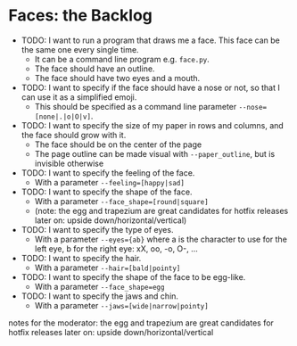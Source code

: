 # Faces: the Backlog

* TODO: I want to run a program that draws me a face.  This face can be the same one every single time.
  * It can be a command line program e.g. `face.py`.
  * The face should have an outline.
  * The face should have two eyes and a mouth.
* TODO: I want to specify if the face should have a nose or not, so that I can use it as a simplified emoji.
  * This should be specified as a command line parameter `--nose=[none|.|o|O|v]`.
* TODO: I want to specify the size of my paper in rows and columns, and the face should grow with it.
  * The face should be on the center of the page
  * The page outline can be made visual with `--paper_outline`, but is invisible otherwise
* TODO: I want to specify the feeling of the face.
  * With a parameter `--feeling=[happy|sad]`
* TODO: I want to specify the shape of the face.
  * With a parameter `--face_shape=[round|square]`
  * (note: the egg and trapezium are great candidates for hotfix releases later on: upside down/horizontal/vertical)
* TODO: I want to specify the type of eyes.
  * With a parameter `--eyes={ab}` where a is the character to use for the left eye, b for the right eye: xX, oo, -o, O-, ...
* TODO: I want to specify the hair.
  * With a parameter `--hair=[bald|pointy]`
* TODO: I want to specify the shape of the face to be egg-like.
  * With a parameter `--face_shape=egg`
* TODO: I want to specify the jaws and chin.
  * With a parameter `--jaws=[wide|narrow|pointy]`

notes for the moderator: the egg and trapezium are great candidates for hotfix releases later on: upside down/horizontal/vertical
